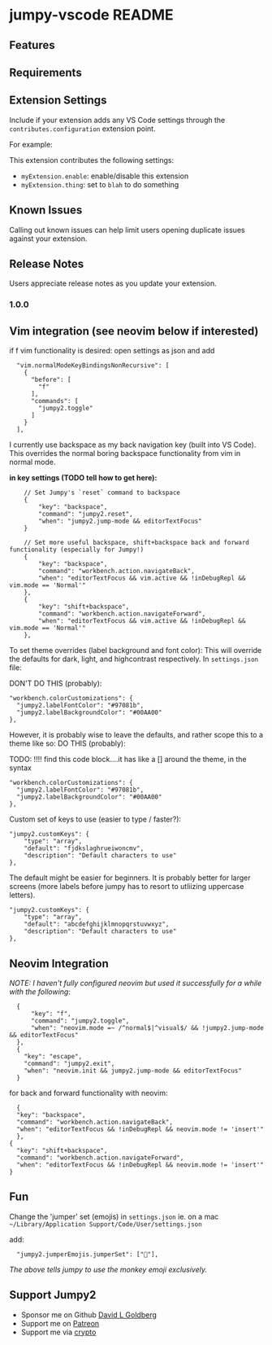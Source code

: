 # jumpy-vscode README

## Features

## Requirements

## Extension Settings

Include if your extension adds any VS Code settings through the `contributes.configuration` extension point.

For example:

This extension contributes the following settings:

-   `myExtension.enable`: enable/disable this extension
-   `myExtension.thing`: set to `blah` to do something

## Known Issues

Calling out known issues can help limit users opening duplicate issues against your extension.

## Release Notes

Users appreciate release notes as you update your extension.

### 1.0.0

## Vim integration (see neovim below if interested)

if <key>f</key> vim functionality is desired:
open settings as json and add

```
  "vim.normalModeKeyBindingsNonRecursive": [
    {
      "before": [
        "f"
      ],
      "commands": [
        "jumpy2.toggle"
      ]
    }
  ],
```

I currently use <key>backspace</key> as my back navigation key (built into VS Code).
This overrides the normal boring backspace functionality from vim in normal mode.

**in key settings (TODO tell how to get here):**

```
    // Set Jumpy's `reset` command to backspace
    {
        "key": "backspace",
        "command": "jumpy2.reset",
        "when": "jumpy2.jump-mode && editorTextFocus"
    }

    // Set more useful backspace, shift+backspace back and forward functionality (especially for Jumpy!)
    {
        "key": "backspace",
        "command": "workbench.action.navigateBack",
        "when": "editorTextFocus && vim.active && !inDebugRepl && vim.mode == 'Normal'"
    },
    {
        "key": "shift+backspace",
        "command": "workbench.action.navigateForward",
        "when": "editorTextFocus && vim.active && !inDebugRepl && vim.mode == 'Normal'"
    },
```

To set theme overrides (label background and font color):
This will override the defaults for dark, light, and highcontrast respectively.
In `settings.json` file:

DON'T DO THIS (probably):

```
"workbench.colorCustomizations": {
  "jumpy2.labelFontColor": "#97081b",
  "jumpy2.labelBackgroundColor": "#00AA00"
},
```

However, it is probably wise to leave the defaults, and rather scope this to a theme like so:
DO THIS (probably):

TODO: !!!! find this code block....it has like a [] around the theme, in the syntax

```
"workbench.colorCustomizations": {
  "jumpy2.labelFontColor": "#97081b",
  "jumpy2.labelBackgroundColor": "#00AA00"
},
```

Custom set of keys to use (easier to type / faster?):

```
"jumpy2.customKeys": {
    "type": "array",
    "default": "fjdkslaghrueiwoncmv",
    "description": "Default characters to use"
},
```

The default might be easier for beginners. It is probably better for larger screens (more labels before jumpy has to resort to utliizing uppercase letters).

```
"jumpy2.customKeys": {
    "type": "array",
    "default": "abcdefghijklmnopqrstuvwxyz",
    "description": "Default characters to use"
},
```

## Neovim Integration

_NOTE: I haven't fully configured neovim but used it successfully for a while with the following_:

```
  {
      "key": "f",
      "command": "jumpy2.toggle",
      "when": "neovim.mode =~ /^normal$|^visual$/ && !jumpy2.jump-mode && editorTextFocus"
  },
  {
    "key": "escape",
    "command": "jumpy2.exit",
    "when": "neovim.init && jumpy2.jump-mode && editorTextFocus"
  }
```

for back and forward functionality with neovim:

```
  {
  "key": "backspace",
  "command": "workbench.action.navigateBack",
  "when": "editorTextFocus && !inDebugRepl && neovim.mode != 'insert'"
  },
{
  "key": "shift+backspace",
  "command": "workbench.action.navigateForward",
  "when": "editorTextFocus && !inDebugRepl && neovim.mode != 'insert'"
}
```

## Fun

Change the 'jumper' set (emojis)
in `settings.json` ie. on a mac `~/Library/Application Support/Code/User/settings.json`

add:

```
  "jumpy2.jumperEmojis.jumperSet": ["🐒"],
```

_The above tells jumpy to use the monkey emoji exclusively._

## Support Jumpy2

-   Sponsor me on Github [David L Goldberg](https://github.com/sponsors/DavidLGoldberg)
-   Support me on [Patreon](https://www.patreon.com/davidlgoldberg)
-   Support me via [crypto](./crypto-donations.md)
